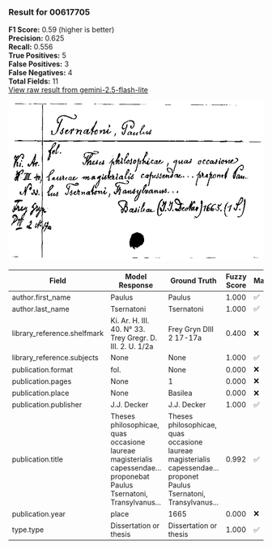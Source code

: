 ### Result for 00617705
**F1 Score:** 0.59 (higher is better)<br>**Precision:** 0.625<br>**Recall:** 0.556<br>**True Positives:** 5<br>**False Positives:** 3<br>**False Negatives:** 4<br>**Total Fields:** 11<br>[View raw result from gemini-2.5-flash-lite](https://github.com/RISE-UNIBAS/humanities_data_benchmark/blob/main/results/2025-10-01/T0208/request_T0208_00617705.json)

<img src="https://github.com/RISE-UNIBAS/humanities_data_benchmark/blob/main/benchmarks/zettelkatalog/images/00617705.jpg?raw=true" alt="00617705" width="600px">

| Field | Model Response | Ground Truth | Fuzzy Score | Match |
|-------|----------------|--------------|-------------|-------|
| author.first_name | Paulus | Paulus | 1.000 | ✅ |
| author.last_name | Tsernatoni | Tsernatoni | 1.000 | ✅ |
| library_reference.shelfmark | Ki. Ar. H. III. 40. N° 33. Trey Gregr. D. III. 2. U. 1/2a | Frey Gryn DIII 2 17-17a | 0.400 | ❌ |
| library_reference.subjects | None | None | 1.000 | ✅ |
| publication.format | fol. | None | 0.000 | ❌ |
| publication.pages | None | 1 | 0.000 | ❌ |
| publication.place | None | Basilea | 0.000 | ❌ |
| publication.publisher | J.J. Decker | J.J. Decker | 1.000 | ✅ |
| publication.title | Theses philosophicae, quas occasione laureae magisterialis capessendae... proponebat Paulus Tsernatoni, Transylvanus... | Theses philosophicae, quas occasione laureae magisterialis capessendae... proponet Paulus Tsernatoni, Transylvanus... | 0.992 | ✅ |
| publication.year | place | 1665 | 0.000 | ❌ |
| type.type | Dissertation or thesis | Dissertation or thesis | 1.000 | ✅ |
